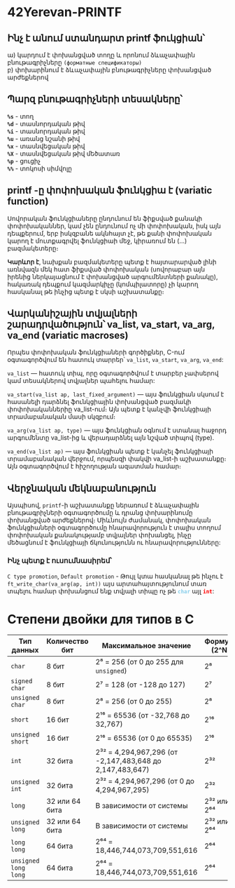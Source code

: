 # 42Yerevan-PRINTF

## Ինչ է անում ստանդարտ printf ֆուկցիան՝

ա) կարդում է փոխանցված տողը և որոնում ձևաչափային բնութագրիչները `(форматные спецификаторы)`  
բ) փոխարինում է ձևաչափային բնութագրիչները փոխանցված արժեքներով  

## Պարզ բնութագրիչների տեսակները՝

**`%s`** - տող  
**`%d`** - տասնորդական թիվ  
**`%i`** - տասնորդական թիվ  
**`%u`** - առանց նշանի թիվ  
**`%x`** - տասնվեցական թիվ  
**`%X`** - տասնվեցական թիվ մեծատառ  
**`%p`** - ցուցիչ  
**`%%`** - տոկոսի սիմվոլը 

## printf -ը փոփոխական ֆունկցիա է (variatic function)

Սովորական ֆունկցիաները ընդունում են ֆիքսված քանակի փոփոխականներ, կամ չեն ընդունում ոչ մի փոփոխական, իսկ այն դեպքերում, երբ իսկզբանե ակնհայտ չէ, թե քանի փոփոխական կարող է մուտքագրվել ֆունկցիաի մեջ, կիրառում են (․․․) բազմակետերը։ 

**Կարևոր է**, նախքան բազմակետերը պետք է հայտարարված լինի առնվազն մեկ հատ ֆիքսված փոփոխական (սովորաբար այն իրենից ներկայացնում է փոխանցված արգումենտների քանակը), հակառակ դեպքում կազմարկիչը (կոմպիլատորը) չի կարող հասկանալ թե ինչից պետք է սկսի աշխատանքը։

## Վարկանիշային տվյալների շարադրվածություն՝ va_list, va_start, va_arg, va_end (variatic macroses)

Որպես փոփոխական ֆունկցիաների գործիքներ, C-ում օգտագործվում են հատուկ տարրեր՝ `va_list`, `va_start`, `va_arg`, `va_end`:

`va_list` — հատուկ տիպ, որը օգտագործվում է տարբեր չափսերով կամ տեսակներով տվյալներ պահելու համար:

`va_start(va_list ap, last_fixed_argument)` — այս ֆունկցիան սկսում է հասանելի դարձնել ֆունկցիային փոխանցված բազմակի փոփոխականներիը va_list-ում։ Այն պետք է կանչվի ֆունկցիայի տրամաբանական մասի սկզբում։

`va_arg(va_list ap, type)` — այս ֆունկցիան օգնում է ստանալ հաջորդ արգումենտը va_list-ից և վերադարձնել այն նշված տիպով (type).

`va_end(va_list ap)` — այս ֆունկցիան պետք է կանչել ֆունկցիայի տրամաբանական վերջում, որպեսզի փակվի va_list-ի աշխատանքը։ Այն օգտագործվում է հիշողության ազատման համար։

## Վերջնական մեկնաբանություն

Այսպիսով, `printf`-ի աշխատանքը ներառում է ձևաչափային բնութագրիչների օգտագործումը և դրանց փոխարինումը փոխանցված արժեքներով։ Միևնույն ժամանակ, փոփոխական ֆունկցիաների օգտագործումը հնարավորություն է տալիս տողում փոփոխական քանակությամբ տվյալներ փոխանցել, ինչը մեծացնում է ֆունկցիայի ճկունությունն ու հնարավորությունները:

### Ինչ պետք է ուսումնասիրեմ՝

`C type promotion`, `Default promotion` - Թույլ կտա հասկանալ թե ինչու է `ft_write_char(va_arg(ap, int))` այս արտահայտությունում տառ տպելու համար փոխանցում ենք տվյալի տիպը ոչ թե <span style="color: skyblue;">**`char`**</span> այլ <span style="color: red;">**`int`**</span>:

# Степени двойки для типов в C

| Тип данных           | Количество бит | Максимальное значение                     | Формула (2^N) |
|----------------------|--------------|----------------------------------------|--------------|
| `char`              | 8 бит        | 2⁸ = 256 (от 0 до 255 для `unsigned`) | 2⁸ |
| `signed char`       | 8 бит        | 2⁷ = 128 (от -128 до 127)             | 2⁷ |
| `unsigned char`     | 8 бит        | 2⁸ = 256 (от 0 до 255)                | 2⁸ |
| `short`            | 16 бит       | 2¹⁶ = 65536 (от -32,768 до 32,767)    | 2¹⁶ |
| `unsigned short`    | 16 бит       | 2¹⁶ = 65536 (от 0 до 65535)           | 2¹⁶ |
| `int`              | 32 бита      | 2³² = 4,294,967,296 (от -2,147,483,648 до 2,147,483,647) | 2³² |
| `unsigned int`     | 32 бита      | 2³² = 4,294,967,296 (от 0 до 4,294,967,295) | 2³² |
| `long`            | 32 или 64 бита | В зависимости от системы              | 2³² или 2⁶⁴ |
| `unsigned long`    | 32 или 64 бита | В зависимости от системы              | 2³² или 2⁶⁴ |
| `long long`        | 64 бита      | 2⁶⁴ = 18,446,744,073,709,551,616      | 2⁶⁴ |
| `unsigned long long` | 64 бита | 2⁶⁴ = 18,446,744,073,709,551,616      | 2⁶⁴ |

